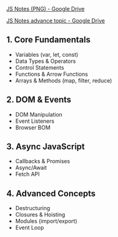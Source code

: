 
[JS Notes (PNG) - Google Drive](https://drive.google.com/file/d/1dvR9Dg38zbtdnFYdEEAJZVXC7RBALA0b/view?usp=sharing)

[JS Notes advance topic - Google Drive](https://drive.google.com/file/d/1l0-AbD2HcQcFU93d3WnIWmxaBA6g-pSL/view?usp=sharing)

## 1. Core Fundamentals
- Variables (var, let, const)
- Data Types & Operators
- Control Statements
- Functions & Arrow Functions
- Arrays & Methods (map, filter, reduce)

## 2. DOM & Events
- DOM Manipulation
- Event Listeners
- Browser BOM

## 3. Async JavaScript
- Callbacks & Promises
- Async/Await
- Fetch API

## 4. Advanced Concepts
- Destructuring
- Closures & Hoisting
- Modules (import/export)
- Event Loop


